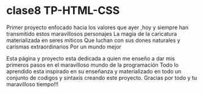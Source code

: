 # clase8 TP-HTML-CSS
Primer proyecto enfocado hacia los valores que ayer 
,hoy y siempre han transmitido estos maravillosos personajes
La magia de la caricatura materializada en seres miticos
Que luchan con sus dones naturales y carismas extraordinarios
Por un mundo mejor 

Esta página y proyecto esta dedicada a quien me enseño a dar mis primeros pasos
en el maravilloso mundo de la programación
Todo lo aprendido esta inspirado en su enseñanza
y materializado en todo un conjunto de codigos y sintaxis
creando este proyecto.
Gracias por todo y tu maravilloso tiempo!!!
